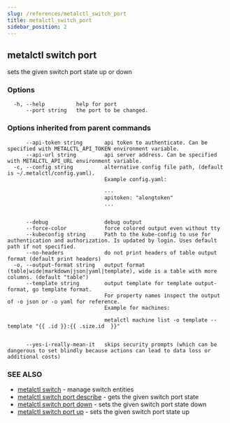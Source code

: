 ```yaml
---
slug: /references/metalctl_switch_port
title: metalctl_switch_port
sidebar_position: 2
---
```


## metalctl switch port

sets the given switch port state up or down

### Options

```
  -h, --help          help for port
      --port string   the port to be changed.
```

### Options inherited from parent commands

```
      --api-token string       api token to authenticate. Can be specified with METALCTL_API_TOKEN environment variable.
      --api-url string         api server address. Can be specified with METALCTL_API_URL environment variable.
  -c, --config string          alternative config file path, (default is ~/.metalctl/config.yaml).
                               Example config.yaml:
                               
                               ---
                               apitoken: "alongtoken"
                               ...
                               
                               
      --debug                  debug output
      --force-color            force colored output even without tty
      --kubeconfig string      Path to the kube-config to use for authentication and authorization. Is updated by login. Uses default path if not specified.
      --no-headers             do not print headers of table output format (default print headers)
  -o, --output-format string   output format (table|wide|markdown|json|yaml|template), wide is a table with more columns. (default "table")
      --template string        output template for template output-format, go template format.
                               For property names inspect the output of -o json or -o yaml for reference.
                               Example for machines:
                               
                               metalctl machine list -o template --template "{{ .id }}:{{ .size.id  }}"
                               
                               
      --yes-i-really-mean-it   skips security prompts (which can be dangerous to set blindly because actions can lead to data loss or additional costs)
```

### SEE ALSO

* [metalctl switch](./metalctl_switch.md)	 - manage switch entities
* [metalctl switch port describe](./metalctl_switch_port_describe.md)	 - gets the given switch port state
* [metalctl switch port down](./metalctl_switch_port_down.md)	 - sets the given switch port state down
* [metalctl switch port up](./metalctl_switch_port_up.md)	 - sets the given switch port state up

